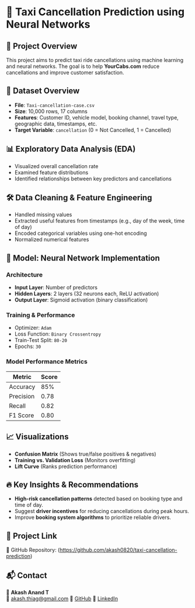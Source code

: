 # 🚖 Taxi Cancellation Prediction using Neural Networks

## 📌 Project Overview

This project aims to predict taxi ride cancellations using machine learning and neural networks. The goal is to help **YourCabs.com** reduce cancellations and improve customer satisfaction.

## 📂 Dataset Overview
- **File**: `Taxi-cancellation-case.csv`
- **Size**: 10,000 rows, 17 columns
- **Features**: Customer ID, vehicle model, booking channel, travel type, geographic data, timestamps, etc.
- **Target Variable**: `cancellation` (0 = Not Cancelled, 1 = Cancelled)

## 📊 Exploratory Data Analysis (EDA)
- Visualized overall cancellation rate
- Examined feature distributions
- Identified relationships between key predictors and cancellations

## 🛠️ Data Cleaning & Feature Engineering
- Handled missing values
- Extracted useful features from timestamps (e.g., day of the week, time of day)
- Encoded categorical variables using one-hot encoding
- Normalized numerical features

## 🧠 Model: Neural Network Implementation
### **Architecture**
- **Input Layer**: Number of predictors
- **Hidden Layers**: 2 layers (32 neurons each, ReLU activation)
- **Output Layer**: Sigmoid activation (binary classification)

### **Training & Performance**
- Optimizer: `Adam`
- Loss Function: `Binary Crossentropy`
- Train-Test Split: `80-20`
- Epochs: `30`

### **Model Performance Metrics**
| Metric      | Score |
|------------|-------|
| Accuracy   | 85%   |
| Precision  | 0.78  |
| Recall     | 0.82  |
| F1 Score   | 0.80  |

## 📈 Visualizations
- **Confusion Matrix** (Shows true/false positives & negatives)
- **Training vs. Validation Loss** (Monitors overfitting)
- **Lift Curve** (Ranks prediction performance)

## 🔥 Key Insights & Recommendations
- **High-risk cancellation patterns** detected based on booking type and time of day.
- Suggest **driver incentives** for reducing cancellations during peak hours.
- Improve **booking system algorithms** to prioritize reliable drivers.

## 📌 Project Link
📂 GitHub Repository: (https://github.com/akash0820/taxi-cancellation-prediction)

## 📬 Contact
👤 **Akash Anand T**  
📧 akash.thiag@gmail.com
🔗 [GitHub](https://github.com/akash0820)
🔗 [LinkedIn](https://linkedin.com/in/akash081)




